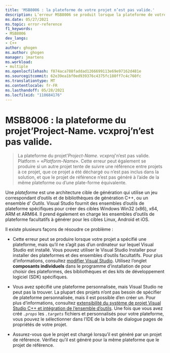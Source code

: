 ```yaml
---
title: 'MSB8006 : la plateforme de votre projet n’est pas valide.'
description: L’erreur MSB8006 se produit lorsque la plateforme de votre projet n’est pas valide.
ms.date: 05/27/2021
ms.topic: error-reference
f1_keywords:
- MSB8006
dev_langs:
- C++
author: ghogen
ms.author: ghogen
manager: jmartens
ms.workload:
- multiple
ms.openlocfilehash: f874aca788faddad1266699113e69e97162d481e
ms.sourcegitcommit: 62e39ea1bf0ed939376c4375fc180ff7c4c760fc
ms.translationtype: MT
ms.contentlocale: fr-FR
ms.lasthandoff: 05/28/2021
ms.locfileid: "110684176"
---
```

# <a name="msb8006-the-platform-for-project-project-namevcxproj-is-invalid"></a>MSB8006 : la plateforme du projet’Project-Name. vcxproj’n’est pas valide.

> La plateforme du projet'*Project-Name. vcxproj*'n’est pas valide.  Platform = «*Platform-Name*». Cette erreur peut également se produire si un autre projet tente de suivre une référence entre projets à ce projet, que ce projet a été déchargé ou n’est pas inclus dans la solution, et que le projet de référence n’est pas généré à l’aide de la même plateforme ou d’une plate-forme équivalente.

Une *plateforme* est une architecture cible de génération qui utilise un jeu correspondant d’outils et de bibliothèques de génération C++, ou un ensemble d' *Outils*. Visual Studio fournit des ensembles d’outils de plateforme spécifiques pour créer des cibles Windows Win32 (x86), x64, ARM et ARM64. Il prend également en charge les ensembles d’outils de plateforme facultatifs à générer pour les cibles Linux, Android et iOS.

Il existe plusieurs façons de résoudre ce problème :

- Cette erreur peut se produire lorsque votre projet a spécifié une plateforme, mais qu’il ne s’agit pas d’un ordinateur sur lequel Visual Studio est installé. Vous pouvez utiliser le Visual Studio Installer pour installer des plateformes et des ensembles d’outils facultatifs. Pour plus d’informations, consultez [modifier Visual Studio](../../install/modify-visual-studio.md). Utilisez l’onglet **composants individuels** dans le programme d’installation de pour choisir des plateformes, des bibliothèques et des kits de développement logiciel (SDK) spécifiques.

- Vous avez spécifié une plateforme personnalisée, mais Visual Studio ne peut pas la trouver. La plupart des projets n’ont pas besoin de spécifier de plateforme personnalisée, mais il est possible d’en créer un. Pour plus d’informations, consultez [extensibilité du système de projet Visual Studio C++ et intégration de l’ensemble d’outils](../../extensibility/visual-cpp-project-extensibility.md). Une fois que vous avez créé *`.props`* les *`.targets`* fichiers et personnalisés pour votre plateforme, vous pouvez le sélectionner dans l’IDE de la boîte de dialogue pages de propriétés de votre projet. 

- Assurez-vous que le projet est chargé lorsqu’il est généré par un projet de référence. Vérifiez qu’il est généré pour la même plateforme que le projet de référence.
